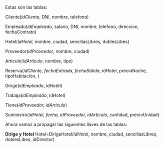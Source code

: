 Estas son las tablas:

Cliente(_idCliente_, DNI, nombre, telefono)

Empleado(_idEmpleado_, salario, DNI, nombre, telefono, direccion, fechaContrato)

Hotel(_idHotel_, nombre, ciudad, sencillasLibres, doblesLibes)

Proveedor(_idProveedor_, nombre, ciudad)

Articulo(_idArticulo_, nombre, tipo)

Reserva(_idCliente, fechaEntrada, fechaSalida_, idHotel, precioNoche, tipoHabitacion, )

Dirige(_idEmpleado_, idHotel)

Trabaja(_idEmpleado_, idHotel)

Tiene(_idProveedor, idArticulo_)

Suministro(_idHotel, fecha, idProveedor, idArticulo_, cantidad, precioUnidad)

Ahora vamos a propagar las siguientes llaves de las tablas:

**Dirige y Hotel**
Hotel=DirigeHotel(_idHotel_, nombre, ciudad, sencillasLibres, doblesLibes, idDirector)
